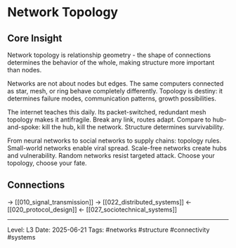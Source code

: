 # Network Topology

## Core Insight
Network topology is relationship geometry - the shape of connections determines the behavior of the whole, making structure more important than nodes.

Networks are not about nodes but edges. The same computers connected as star, mesh, or ring behave completely differently. Topology is destiny: it determines failure modes, communication patterns, growth possibilities.

The internet teaches this daily. Its packet-switched, redundant mesh topology makes it antifragile. Break any link, routes adapt. Compare to hub-and-spoke: kill the hub, kill the network. Structure determines survivability.

From neural networks to social networks to supply chains: topology rules. Small-world networks enable viral spread. Scale-free networks create hubs and vulnerability. Random networks resist targeted attack. Choose your topology, choose your fate.

## Connections
→ [[010_signal_transmission]]
→ [[022_distributed_systems]]
← [[020_protocol_design]]
← [[027_sociotechnical_systems]]

---
Level: L3
Date: 2025-06-21
Tags: #networks #structure #connectivity #systems